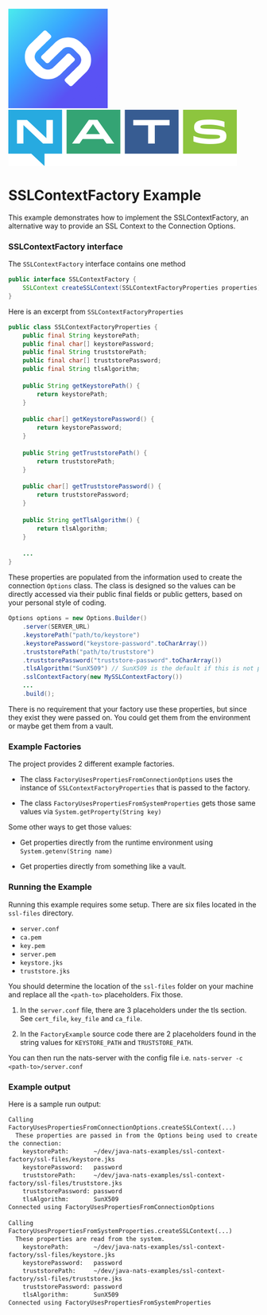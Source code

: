 ![Synadia](src/main/javadoc/images/synadia-logo.png) &nbsp;&nbsp;&nbsp;&nbsp; ![NATS](src/main/javadoc/images/large-logo.png)

# SSLContextFactory Example

This example demonstrates how to implement the SSLContextFactory, 
an alternative way to provide an SSL Context to the Connection Options.

### SSLContextFactory interface

The `SSLContextFactory` interface contains one method

```java
public interface SSLContextFactory {
    SSLContext createSSLContext(SSLContextFactoryProperties properties);
}
```

Here is an excerpt from `SSLContextFactoryProperties`

```java
public class SSLContextFactoryProperties {
    public final String keystorePath;
    public final char[] keystorePassword;
    public final String truststorePath;
    public final char[] truststorePassword;
    public final String tlsAlgorithm;

    public String getKeystorePath() {
        return keystorePath;
    }

    public char[] getKeystorePassword() {
        return keystorePassword;
    }

    public String getTruststorePath() {
        return truststorePath;
    }

    public char[] getTruststorePassword() {
        return truststorePassword;
    }

    public String getTlsAlgorithm() {
        return tlsAlgorithm;
    }
    
    ...
}
```

These properties are populated from the information used to create the connection `Options` class.
The class is designed so the values can be directly accessed via their public final fields or public getters, based on your personal style of coding.

```java
Options options = new Options.Builder()
    .server(SERVER_URL)
    .keystorePath("path/to/keystore")
    .keystorePassword("keystore-password".toCharArray())
    .truststorePath("path/to/truststore")
    .truststorePassword("truststore-password".toCharArray())
    .tlsAlgorithm("SunX509") // SunX509 is the default if this is not provided 
    .sslContextFactory(new MySSLContextFactory())
    ...
    .build();
```

There is no requirement that your factory use these properties, but since they exist they were passed on.
You could get them from the environment or maybe get them from a vault.

### Example Factories

The project provides 2 different example factories.

- The class `FactoryUsesPropertiesFromConnectionOptions` uses the instance of `SSLContextFactoryProperties` that is passed to the factory.

- The class `FactoryUsesPropertiesFromSystemProperties` gets those same values via `System.getProperty(String key)`

Some other ways to get those values:

- Get properties directly from the runtime environment using `System.getenv(String name)`

- Get properties directly from something like a vault.

### Running the Example
Running this example requires some setup.
There are six files located in the `ssl-files` directory.

- `server.conf`
- `ca.pem`
- `key.pem`
- `server.pem`
- `keystore.jks`
- `truststore.jks`

You should determine the location of the `ssl-files` folder on your machine and replace all the `<path-to>` placeholders. Fix those.

1. In the `server.conf` file, there are 3 placeholders under the tls section. See `cert_file`, `key_file` and `ca_file`.

2. In the `FactoryExample` source code there are 2 placeholders found in the string values for `KEYSTORE_PATH` and `TRUSTSTORE_PATH`.

You can then run the nats-server with the config file i.e. `nats-server -c <path-to>/server.conf`


### Example output

Here is a sample run output:

```text
Calling FactoryUsesPropertiesFromConnectionOptions.createSSLContext(...)
  These properties are passed in from the Options being used to create the connection:
    keystorePath:       ~/dev/java-nats-examples/ssl-context-factory/ssl-files/keystore.jks
    keystorePassword:   password
    truststorePath:     ~/dev/java-nats-examples/ssl-context-factory/ssl-files/truststore.jks
    truststorePassword: password
    tlsAlgorithm:       SunX509
Connected using FactoryUsesPropertiesFromConnectionOptions

Calling FactoryUsesPropertiesFromSystemProperties.createSSLContext(...)
  These properties are read from the system.
    keystorePath:       ~/dev/java-nats-examples/ssl-context-factory/ssl-files/keystore.jks
    keystorePassword:   password
    truststorePath:     ~/dev/java-nats-examples/ssl-context-factory/ssl-files/truststore.jks
    truststorePassword: password
    tlsAlgorithm:       SunX509
Connected using FactoryUsesPropertiesFromSystemProperties
```